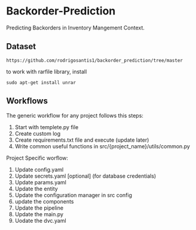 # Backorder-Prediction
Predicting Backorders in Inventory Mangement Context.

## Dataset

```
https://github.com/rodrigosantis1/backorder_prediction/tree/master

```
to work with rarfile library, install

```
sudo apt-get install unrar
```

## Workflows

The generic workflow for any project follows this steps:

1. Start with templete.py file
2. Create custom log
3. Create requirements.txt file and execute (update later)
4. Write common useful functions in src/{project_name}/utils/common.py

Project Specific worflow:

1. Update config.yaml
2. Update secrets.yaml [optional] (for database credentials)
3. Update params.yaml
4. Update the entity
5. Update the configuration manager in src config
6. update the components
7. Update the pipeline
8. Update the main.py
9. Uodate the dvc.yaml
